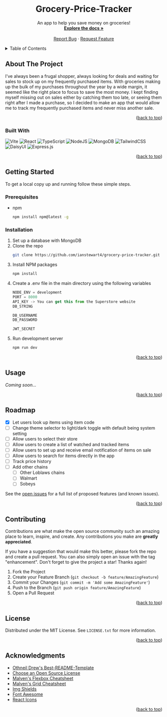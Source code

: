 <br />
<div align="center">

  <h1 align="center">Grocery-Price-Tracker</h1>

  <p align="center">
    An app to help you save money on groceries!
    <br />
    <a href="https://github.com/ianstewart4/grocery-price-tracker"><strong>Explore the docs »</strong></a>
    <br />
    <br />
    <a href="https://github.com/ianstewart4/grocery-price-tracker/issues">Report Bug</a>
    ·
    <a href="https://github.com/ianstewart4/grocery-price-tracker/issues">Request Feature</a>
  </p>
</div>



<!-- TABLE OF CONTENTS -->
<details>
  <summary>Table of Contents</summary>
  <ol>
    <li>
      <a href="#about-the-project">About The Project</a>
      <ul>
        <li><a href="#built-with">Built With</a></li>
      </ul>
    </li>
    <li>
      <a href="#getting-started">Getting Started</a>
      <ul>
        <li><a href="#prerequisites">Prerequisites</a></li>
        <li><a href="#installation">Installation</a></li>
      </ul>
    </li>
    <li><a href="#usage">Usage</a></li>
    <li><a href="#roadmap">Roadmap</a></li>
    <li><a href="#contributing">Contributing</a></li>
    <li><a href="#license">License</a></li>
    <li><a href="#acknowledgments">Acknowledgments</a></li>
  </ol>
</details>



<!-- ABOUT THE PROJECT -->
## About The Project

I've always been a frugal shopper, always looking for deals and waiting for sales to stock up on my frequently purchased items. With groceries making up the bulk of my purchases throughout the year by a wide margin, it seemed like the right place to focus to save the most money. I kept finding myself missing out on sales either by catching them too late, or seeing them right after I made a purchase, so I decided to make an app that would allow me to track my frequently purchased items and never miss another sale. 

<p align="right">(<a href="#readme-top">back to top</a>)</p>



### Built With

![Vite](https://img.shields.io/badge/vite-%23646CFF.svg?style=for-the-badge&logo=vite&logoColor=white)
![React](https://img.shields.io/badge/react-%2320232a.svg?style=for-the-badge&logo=react&logoColor=%2361DAFB)
![TypeScript](https://img.shields.io/badge/typescript-%23007ACC.svg?style=for-the-badge&logo=typescript&logoColor=white)
![NodeJS](https://img.shields.io/badge/node.js-6DA55F?style=for-the-badge&logo=node.js&logoColor=white)
![MongoDB](https://img.shields.io/badge/MongoDB-%234ea94b.svg?style=for-the-badge&logo=mongodb&logoColor=white)
![TailwindCSS](https://img.shields.io/badge/tailwindcss-%2338B2AC.svg?style=for-the-badge&logo=tailwind-css&logoColor=white)
![DaisyUI](https://img.shields.io/badge/daisyui-5A0EF8?style=for-the-badge&logo=daisyui&logoColor=white)
![Express.js](https://img.shields.io/badge/express.js-%23404d59.svg?style=for-the-badge&logo=express&logoColor=%2361DAFB)

<p align="right">(<a href="#readme-top">back to top</a>)</p>



<!-- GETTING STARTED -->
## Getting Started

To get a local copy up and running follow these simple steps.

### Prerequisites

* npm
  ```sh
  npm install npm@latest -g
  ```

### Installation

1. Set up a database with MongoDB
2. Clone the repo
   ```sh
   git clone https://github.com/ianstewart4/grocery-price-tracker.git
   ```
3. Install NPM packages
   ```sh
   npm install
   ```
4. Create a .env file in the main directory using the following variables
   ```js
   NODE_ENV = development
   PORT = 8000
   API_KEY -> You can get this from the Superstore website
   DB_STRING 

   DB_USERNAME
   DB_PASSWORD 

   JWT_SECRET
   ```
5. Run development server
    ```sh
   npm run dev
   ```

<p align="right">(<a href="#readme-top">back to top</a>)</p>



<!-- USAGE EXAMPLES -->
## Usage

_Coming soon..._

<p align="right">(<a href="#readme-top">back to top</a>)</p>



<!-- ROADMAP -->
## Roadmap

- [x] Let users look up items using item code
- [ ] Change theme selector to light/dark toggle with default being system setting
- [ ] Allow users to select their store
- [ ] Allow users to create a list of watched and tracked items
- [ ] Allow users to set up and receive email notification of items on sale
- [ ] Allow users to search for items directly in the app
- [ ] Track price history
- [ ] Add other chains
    - [ ] Other Loblaws chains
    - [ ] Walmart
    - [ ] Sobeys

See the [open issues](https://github.com/ianstewart4/grocery-price-tracker/issues) for a full list of proposed features (and known issues).

<p align="right">(<a href="#readme-top">back to top</a>)</p>



<!-- CONTRIBUTING -->
## Contributing

Contributions are what make the open source community such an amazing place to learn, inspire, and create. Any contributions you make are **greatly appreciated**.

If you have a suggestion that would make this better, please fork the repo and create a pull request. You can also simply open an issue with the tag "enhancement".
Don't forget to give the project a star! Thanks again!

1. Fork the Project
2. Create your Feature Branch (`git checkout -b feature/AmazingFeature`)
3. Commit your Changes (`git commit -m 'Add some AmazingFeature'`)
4. Push to the Branch (`git push origin feature/AmazingFeature`)
5. Open a Pull Request

<p align="right">(<a href="#readme-top">back to top</a>)</p>



<!-- LICENSE -->
## License

Distributed under the MIT License. See `LICENSE.txt` for more information.

<p align="right">(<a href="#readme-top">back to top</a>)</p>


<!-- ACKNOWLEDGMENTS -->
## Acknowledgments

* [Othneil Drew's Best-README-Template](https://github.com/othneildrew/Best-README-Template)
* [Choose an Open Source License](https://choosealicense.com)
* [Malven's Flexbox Cheatsheet](https://flexbox.malven.co/)
* [Malven's Grid Cheatsheet](https://grid.malven.co/)
* [Img Shields](https://shields.io)
* [Font Awesome](https://fontawesome.com)
* [React Icons](https://react-icons.github.io/react-icons/search)

<p align="right">(<a href="#readme-top">back to top</a>)</p>
